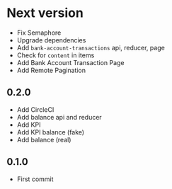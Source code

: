 # Next version
+ Fix Semaphore
+ Upgrade dependencies
+ Add `bank-account-transactions` api, reducer, page
+ Check for `content` in items
+ Add Bank Account Transaction Page
+ Add Remote Pagination

## 0.2.0
+ Add CircleCI
+ Add balance api and reducer
+ Add KPI
+ Add KPI balance (fake)
+ Add balance (real)

## 0.1.0
+ First commit